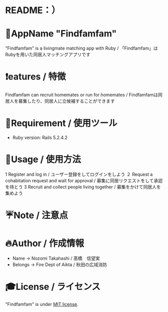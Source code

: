# README：）

# 📱AppName "Findfamfam"
 
"Findfamfam" is a livingmate matching app with Ruby / 「Findfamfam」はRubyを用いた同居人マッチングアプリです
 
# ❗️eatures / 特徴
 
Findfamfam can recruit homemates or run for homemates / Findfamfamは同居人を募集したり、同居人に立候補することができます
 
# 🔨Requirement / 使用ツール

* Ruby version: Rails 5.2.4.2
 
# 📗Usage / 使用方法

1 Register and log in / ユーザー登録をしてログインをしよう
２ Request a cohabitation request and wait for approval / 募集に同居リクエストをして承認を待とう
3 Recruit and collect people living together / 募集をかけて同居人を集めよう
 
# ☔️Note / 注意点
 
# 🔥Author / 作成情報
 
* Name → Nozomi Takahashi / 髙橋　信望実
* Belongs → Fire Dept of Aikta / 秋田の広域消防
 
# 🎓License / ライセンス
 
"Findfamfam" is under [MIT license](https://en.wikipedia.org/wiki/MIT_License).

